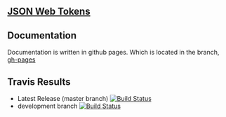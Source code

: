 [JSON Web Tokens](https://tools.ietf.org/html/rfc7519)
---------------------------------------------------------------------------------------------------------------------


Documentation
------------
 Documentation is written in github pages. Which is located in the branch, [gh-pages](https://github.com/RootServices/jwt/tree/gh-pages)

Travis Results
-------------------------------------
 - Latest Release (master branch) [![Build Status](https://travis-ci.org/RootServices/jwt.svg?branch=master)](https://travis-ci.org/RootServices/jwt)
 - development branch [![Build Status](https://travis-ci.org/RootServices/jwt.svg?branch=development)](https://travis-ci.org/RootServices/jwt)
